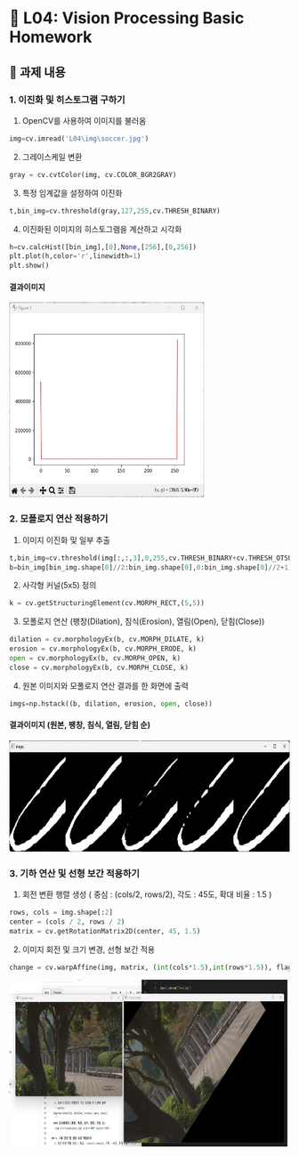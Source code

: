 # 📌 L04: Vision Processing Basic Homework

## 📝 과제 내용

### 1. 이진화 및 히스토그램 구하기
   1. OpenCV를 사용하여 이미지를 불러옴
   ```python
  img=cv.imread('L04\img\soccer.jpg')
   ```
   2. 그레이스케일 변환
   ```python
  gray = cv.cvtColor(img, cv.COLOR_BGR2GRAY)
   ```
   3. 특정 임계값을 설정하여 이진화
   ```python
  t,bin_img=cv.threshold(gray,127,255,cv.THRESH_BINARY)
   ```
   4. 이진화된 이미지의 히스토그램을 계산하고 시각화
   ```python
  h=cv.calcHist([bin_img],[0],None,[256],[0,256]) 
  plt.plot(h,color='r',linewidth=1)
  plt.show()
   ```
  #### 결과이미지
   <img src="output/Hist.jpg" width="350" height="350">
     
### 2. 모폴로지 연산 적용하기
   1. 이미지 이진화 및 일부 추출
   ```python
  t,bin_img=cv.threshold(img[:,:,3],0,255,cv.THRESH_BINARY+cv.THRESH_OTSU)
  b=bin_img[bin_img.shape[0]//2:bin_img.shape[0],0:bin_img.shape[0]//2+1]
   ```
   2. 사각형 커널(5x5) 정의 
   ```python
  k = cv.getStructuringElement(cv.MORPH_RECT,(5,5))
   ```
   3. 모폴로지 연산 (팽창(Dilation), 침식(Erosion), 열림(Open), 닫힘(Close))
   ```python
  dilation = cv.morphologyEx(b, cv.MORPH_DILATE, k)
  erosion = cv.morphologyEx(b, cv.MORPH_ERODE, k)
  open = cv.morphologyEx(b, cv.MORPH_OPEN, k)
  close = cv.morphologyEx(b, cv.MORPH_CLOSE, k)
   ```
   4. 원본 이미지와 모폴로지 연산 결과를 한 화면에 출력
   ```python
  imgs=np.hstack((b, dilation, erosion, open, close))
   ```
  #### 결과이미지 (원본, 팽창, 침식, 열림, 닫힘 순)
   <img src="output/morphology.jpg" width="750" height="200">
   
### 3. 기하 연산 및 선형 보간 적용하기
   1. 회전 변환 행렬 생성 ( 중심 : (cols/2, rows/2), 각도 : 45도, 확대 비율 : 1.5 )
   ```python
  rows, cols = img.shape[:2]
  center = (cols / 2, rows / 2)
  matrix = cv.getRotationMatrix2D(center, 45, 1.5)
   ```
   2. 이미지 회전 및 크기 변경, 선형 보간 적용
   ```python
  change = cv.warpAffine(img, matrix, (int(cols*1.5),int(rows*1.5)), flags=cv.INTER_LINEAR)
   ```
   <img src="output/change.jpg" width="500" height="300">
